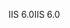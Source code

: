 <span data-ttu-id="c078b-101">IIS 6.0</span><span class="sxs-lookup"><span data-stu-id="c078b-101">IIS 6.0</span></span>